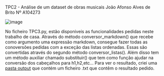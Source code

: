 TPC2 - Análise de um dataset de obras musicais
João Afonso Alves de Brito Nº A104273

![image](https://github.com/user-attachments/assets/11172e7d-ed60-407c-ba67-52caf7f80d41)


No ficheiro TPC3.py, estão disponiveis as funcionalidades pedidas neste trabalho de casa. Através do método conversor_markdown() que recebe como argumento uma expressão markdown, consegue fazer todas as conoversões pedidas com a exceção das listas ordenadas. Essas são convertidas através do segundo método conversor_listas().
Além disso tem um método auxiliar chamado substituir() que tem como função ajudar na conversão dos cabeçalhos para h1,h2,etc... 
Para ver o resultado, criei uma [pasta output](./output/) que contém um ficheiro .txt que contêm o resultado pedido.
